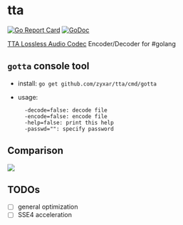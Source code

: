 # tta
[![Go Report Card](https://goreportcard.com/badge/github.com/zyxar/tta)](https://goreportcard.com/report/github.com/zyxar/tta)
[![GoDoc](https://godoc.org/github.com/zyxar/tta?status.svg)](https://godoc.org/github.com/zyxar/tta)

[TTA Lossless Audio Codec](http://en.true-audio.com/TTA_Lossless_Audio_Codec_-_Realtime_Audio_Compressor) Encoder/Decoder for #golang

## `gotta` console tool

- install: `go get github.com/zyxar/tta/cmd/gotta`
- usage:

  ```
    -decode=false: decode file
    -encode=false: encode file
    -help=false: print this help
    -passwd="": specify password
  ```

## Comparison

![](https://github.com/zyxar/tta/blob/master/data/tta_comp.svg)

## TODOs

- [ ] general optimization
- [ ] SSE4 acceleration
